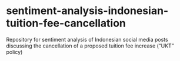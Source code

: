 # sentiment-analysis-indonesian-tuition-fee-cancellation
Repository for sentiment analysis of Indonesian social media posts discussing the cancellation of a proposed tuition fee increase (“UKT” policy)

